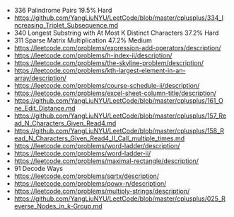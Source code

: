 * 336 Palindrome Pairs 19.5% Hard
* https://github.com/YangLiuNYU/LeetCode/blob/master/cplusplus/334_Increasing_Triplet_Subsequence.md
* 340 Longest Substring with At Most K Distinct Characters 37.2% Hard
* 311 Sparse Matrix Multiplication 47.2% Medium
* https://leetcode.com/problems/expression-add-operators/description/
* https://leetcode.com/problems/h-index-ii/description/
* https://leetcode.com/problems/the-skyline-problem/description/
* https://leetcode.com/problems/kth-largest-element-in-an-array/description/
* https://leetcode.com/problems/course-schedule-ii/description/
* https://leetcode.com/problems/excel-sheet-column-title/description/
* https://github.com/YangLiuNYU/LeetCode/blob/master/cplusplus/161_One_Edit_Distance.md
* https://github.com/YangLiuNYU/LeetCode/blob/master/cplusplus/157_Read_N_Characters_Given_Read4.md
* https://github.com/YangLiuNYU/LeetCode/blob/master/cplusplus/158_Read_N_Characters_Given_Read4_II_Call_multiple_times.md
* https://leetcode.com/problems/word-ladder/description/
* https://leetcode.com/problems/word-ladder-ii/
* https://leetcode.com/problems/maximal-rectangle/description/
* 91 Decode Ways
* https://leetcode.com/problems/sqrtx/description/
* https://leetcode.com/problems/powx-n/description/
* https://leetcode.com/problems/multiply-strings/description/
* https://github.com/YangLiuNYU/LeetCode/blob/master/cplusplus/025_Reverse_Nodes_in_k-Group.md
